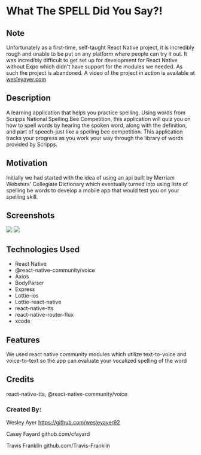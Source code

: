 # What The SPELL Did You Say?!

## Note

Unfortunately as a first-time, self-taught React Native project, it is incredibly rough and unable to be put 
on any platform where people can try it out. It was incredibly difficult to get set up for development for React Native without
Expo which didn't have support for the modules we needed. As such the project is abandoned. A video of the project in action is
available at [wesleyayer.com](wesleyayer.com)

## Description

A learning application that helps you practice spelling. Using words from Scripps National Spelling Bee Competition, 
this application will quiz you on how to spell words by hearing the spoken word, along with the definition, and part 
of speech-just like a spelling bee competition. This application tracks your progress as you work your way through 
the library of words provided by Scripps.

## Motivation

Initially we had started with the idea of using an api built by Merriam Websters' Collegiate Dictionary
which eventually turned into using lists of spelling be words to develop a mobile app that would test you on your spelling skill.

## Screenshots
![](assets/Screen%20Shot%202020-03-12%20at%201.37.40%20PM.png)
![](assets/Screen%20Shot%202020-03-12%20at%201.41.09%20PM.png)

## Technologies Used

- React Native
- @react-native-community/voice
- Axios
- BodyParser
- Express
- Lottie-ios
- Lottie-react-native
- react-native-tts
- react-native-router-flux
- xcode

## Features

We used react native community modules which utilize text-to-voice and voice-to-text
so the app can evaluate your vocalized spelling of the word

## Credits

react-native-tts, @react-native-community/voice

### Created By: 

Wesley Ayer 
  https://github.com/wesleyayer92
  
Casey Fayard 
  github.com/cfayard

Travis Franklin
  github.com/Travis-Franklin


